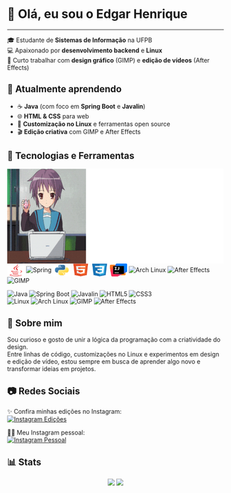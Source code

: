 # 👋 Olá, eu sou o Edgar Henrique  
---
🎓 Estudante de **Sistemas de Informação** na UFPB  
💻 Apaixonado por **desenvolvimento backend** e **Linux**  
🎨 Curto trabalhar com **design gráfico** (GIMP) e **edição de vídeos** (After Effects)  

## 🌱 Atualmente aprendendo  
- ☕ **Java** (com foco em **Spring Boot** e **Javalin**)  
- 🌐 **HTML & CSS** para web  
- 🐧 **Customização no Linux** e ferramentas open source  
- 🎬 **Edição criativa** com GIMP e After Effects


## 🚀 Tecnologias e Ferramentas  

<img src="neofetch_si_is_my_passion.gif" alt="Banner" width="550" height="220" align="right">

<div style="display: inline_block"><br>
  <img align="center" title="Java" alt="Java" height="30" width="40" src="https://raw.githubusercontent.com/devicons/devicon/master/icons/java/java-plain.svg">
  <img align="center" title="Spring" alt="Spring" height="30" width="40" src="https://cdn.jsdelivr.net/gh/devicons/devicon@latest/icons/spring/spring-original.svg" />
  <img align="center" title="Python" alt="Python" height="30" width="40" src="https://raw.githubusercontent.com/devicons/devicon/master/icons/python/python-original.svg">
  <img align="center" title="HTML" alt="HTML" height="30" width="40" src="https://raw.githubusercontent.com/devicons/devicon/master/icons/html5/html5-original.svg">
  <img align="center" title="CSS" alt="CSS" height="30" width="40" src="https://raw.githubusercontent.com/devicons/devicon/master/icons/css3/css3-original.svg">
  <img align="center" title="IntelliJ IDEA" alt="IntelliJ IDEA" height="30" width="40" src="https://raw.githubusercontent.com/devicons/devicon/master/icons/intellij/intellij-original.svg">
  <img align="center" title="Arch Linux" alt="Arch Linux" height="30" width="40" src="https://cdn.jsdelivr.net/gh/devicons/devicon@latest/icons/archlinux/archlinux-original.svg">
  <img align="center" title="After Effects" alt="After Effects" height="30" width="40" src="https://cdn.jsdelivr.net/gh/devicons/devicon@latest/icons/aftereffects/aftereffects-original.svg" />
  <img align="center" title="GIMP" alt="GIMP" height="30" width="40" src="https://cdn.jsdelivr.net/gh/devicons/devicon@latest/icons/gimp/gimp-original.svg" >
</div>


![Java](https://img.shields.io/badge/Java-ED8B00?style=for-the-badge&logo=openjdk&logoColor=white)
![Spring Boot](https://img.shields.io/badge/Spring_Boot-6DB33F?style=for-the-badge&logo=springboot&logoColor=white)
![Javalin](https://img.shields.io/badge/Javalin-00BFFF?style=for-the-badge&logo=java&logoColor=white)
![HTML5](https://img.shields.io/badge/HTML5-E34F26?style=for-the-badge&logo=html5&logoColor=white)
![CSS3](https://img.shields.io/badge/CSS3-1572B6?style=for-the-badge&logo=css3&logoColor=white)  
![Linux](https://img.shields.io/badge/Linux-FCC624?style=for-the-badge&logo=linux&logoColor=black)
![Arch Linux](https://img.shields.io/badge/Arch_Linux-1793D1?style=for-the-badge&logo=arch-linux&logoColor=white)
![GIMP](https://img.shields.io/badge/GIMP-5C5543?style=for-the-badge&logo=gimp&logoColor=white)
![After Effects](https://img.shields.io/badge/After%20Effects-9999FF?style=for-the-badge&logo=adobeaftereffects&logoColor=white)



## 📌 Sobre mim  
Sou curioso e gosto de unir a lógica da programação com a criatividade do design.  
Entre linhas de código, customizações no Linux e experimentos em design e edição de vídeo, estou sempre em busca de aprender algo novo e transformar ideias em projetos.  



## 📷 Redes Sociais  

✨ Confira minhas edições no Instagram:  
[![Instagram Edições](https://img.shields.io/badge/@anisho.who-E4405F?style=for-the-badge&logo=instagram&logoColor=white)](https://www.instagram.com/anisho.who/)  

🙋‍♂️ Meu Instagram pessoal:  
[![Instagram Pessoal](https://img.shields.io/badge/@henriqueapenas__-E4405F?style=for-the-badge&logo=instagram&logoColor=white)](https://www.instagram.com/henriqueapenas_/)


## 📊 Stats
<p align="center">
<img src="https://github-readme-stats.vercel.app/api/top-langs/?username=Edgar-sh&layout=compact&bg_color=1e1e2e&title_color=f5c2e7&text_color=cdd6f4&icon_color=94e2d5&hide_border=true">  
<img src="https://streak-stats.demolab.com?user=Edgar-sh&hide_border=true&background=1e1e2e&stroke=89b4fa&ring=f5c2e7&fire=f38ba8&currStreakNum=cdd6f4&sideNums=cdd6f4&currStreakLabel=94e2d5&sideLabels=f5c2e7&dates=bac2de">
</p>
